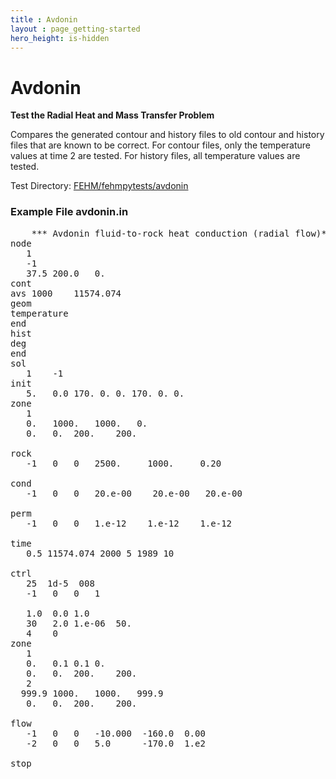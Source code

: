 ```yaml
---
title : Avdonin
layout : page_getting-started
hero_height: is-hidden
---
```


# Avdonin

**Test the Radial Heat and Mass Transfer Problem**


Compares the generated contour and history files to old contour and history files that are known to be correct. For contour files, only the temperature values at time 2 are tested. For history files, all temperature values are tested.


Test Directory: [FEHM/fehmpytests/avdonin](https://github.com/lanl/FEHM/tree/master/fehmpytests/avdonin)


### Example File avdonin.in
<pre>
	*** Avdonin fluid-to-rock heat conduction (radial flow)***
node
   1
   -1
   37.5	200.0	0.
cont
avs	1000	11574.074
geom
temperature
end
hist 
deg
end
sol
   1	-1
init
   5.	0.0	170. 0. 0. 170. 0. 0.
zone
   1 
   0.	1000.	1000.	0.   
   0.	0.	200.	200.

rock
   -1	0	0	2500.     1000.     0.20

cond
   -1	0	0	20.e-00    20.e-00   20.e-00

perm
   -1	0	0	1.e-12    1.e-12    1.e-12

time
   0.5 11574.074 2000 5 1989 10

ctrl
   25  1d-5  008
   -1	0	0	1

   1.0	0.0	1.0
   30	2.0	1.e-06	50.
   4	0
zone
   1
   0.	0.1	0.1	0.   
   0.	0.	200.	200.
   2
  999.9	1000.	1000.	999.9   
   0.	0.	200.	200.

flow
   -1	0	0	-10.000  -160.0  0.00
   -2	0	0	5.0      -170.0  1.e2

stop
</pre>
